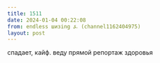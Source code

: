 ```yaml
---
title: 1511
date: 2024-01-04 00:22:08
from: endless шизing ⍼ (channel1162404975)
layout: post
---
```


спадает, кайф. веду прямой репортаж здоровья
